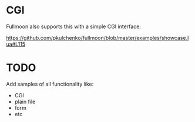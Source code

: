 # CGI

Fullmoon also supports this with a simple CGI interface:

https://github.com/pkulchenko/fullmoon/blob/master/examples/showcase.lua#L115

# TODO

Add samples of all functionality like:

- CGI
- plain file
- form
- etc
